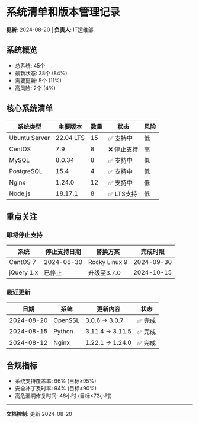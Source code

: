 # 系统清单和版本管理记录
**更新**: 2024-08-20 | **负责人**: IT运维部

## 系统概览
- 总系统: 45个
- 最新状态: 38个 (84%)
- 需要更新: 5个 (11%)
- 高风险: 2个 (4%)

## 核心系统清单

| 系统类型 | 主要版本 | 数量 | 状态 | 风险 |
|----------|----------|------|------|------|
| Ubuntu Server | 22.04 LTS | 15 | ✅ 支持中 | 低 |
| CentOS | 7.9 | 8 | ❌ 停止支持 | 高 |
| MySQL | 8.0.34 | 8 | ✅ 支持中 | 低 |
| PostgreSQL | 15.4 | 4 | ✅ 支持中 | 低 |
| Nginx | 1.24.0 | 12 | ✅ 支持中 | 低 |
| Node.js | 18.17.1 | 8 | ✅ LTS支持 | 低 |

## 重点关注

### 即将停止支持
| 系统 | 停止支持日期 | 替换方案 | 完成时限 |
|------|-------------|----------|----------|
| CentOS 7 | 2024-06-30 | Rocky Linux 9 | 2024-09-30 |
| jQuery 1.x | 已停止 | 升级至3.7.0 | 2024-10-15 |

### 最近更新
| 日期 | 系统 | 更新内容 | 状态 |
|------|------|----------|------|
| 2024-08-20 | OpenSSL | 3.0.6 → 3.0.7 | ✅ 完成 |
| 2024-08-15 | Python | 3.11.4 → 3.11.5 | ✅ 完成 |
| 2024-08-12 | Nginx | 1.22.1 → 1.24.0 | ✅ 完成 |

## 合规指标
- 系统支持覆盖率: 96% (目标≥95%)
- 安全补丁及时率: 94% (目标≥90%)
- 高危漏洞修复时间: 48小时 (目标≤72小时)

---
**文档控制**: 更新 2024-08-20
